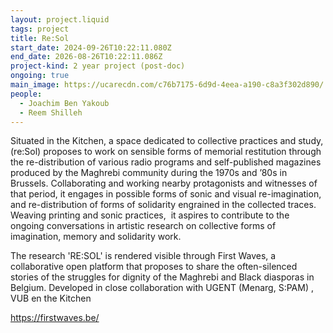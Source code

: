 ```yaml
---
layout: project.liquid
tags: project
title: Re:Sol
start_date: 2024-09-26T10:22:11.080Z
end_date: 2026-08-26T10:22:11.086Z
project-kind: 2 year project (post-doc)
ongoing: true
main_image: https://ucarecdn.com/c76b7175-6d9d-4eea-a190-c8a3f302d890/
people:
  - Joachim Ben Yakoub
  - Reem Shilleh
---
```

Situated in the Kitchen, a space dedicated to collective practices and study, (re:Sol) proposes to work on sensible forms of memorial restitution through the re-distribution of various radio programs and self-published magazines produced by the Maghrebi community during the 1970s and ’80s in Brussels. Collaborating and working nearby protagonists and witnesses of that period, it engages in possible forms of sonic and visual re-imagination, and re-distribution of forms of solidarity engrained in the collected traces. Weaving printing and sonic practices,  it aspires to contribute to the ongoing conversations in artistic research on collective forms of imagination, memory and solidarity work.

The research 'RE:SOL'  is rendered visible through First Waves, a collaborative open platform that proposes to share the often-silenced stories of the struggles for dignity of the Maghrebi and Black diasporas in Belgium. Developed﻿ in close collaboration with UGENT (Menarg, S:PAM) , VUB en the Kitchen  

<https://firstwaves.be/>